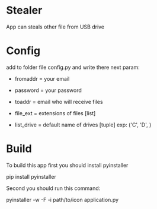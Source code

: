 # Stealer
App can steals other file from USB drive


# Config
add to folder file config.py and write there next param:

- fromaddr = your email
- password = your password
- toaddr = email who will receive files

- file_ext = extensions of files [list]
- list_drive = default name of drives [tuple] exp: ('C', 'D', )


# Build
To build this app first you should install pyinstaller

  pip install pyinstaller

Second you should run this command:

  pyinstaller -w -F -i path/to/icon application.py
